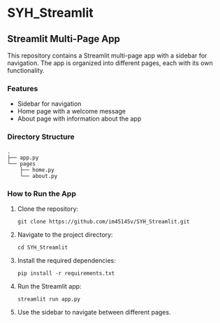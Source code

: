 # SYH_Streamlit

## Streamlit Multi-Page App

This repository contains a Streamlit multi-page app with a sidebar for navigation. The app is organized into different pages, each with its own functionality.

### Features

- Sidebar for navigation
- Home page with a welcome message
- About page with information about the app

### Directory Structure

```
.
├── app.py
└── pages
    ├── home.py
    └── about.py
```

### How to Run the App

1. Clone the repository:
   ```
   git clone https://github.com/im45145v/SYH_Streamlit.git
   ```
2. Navigate to the project directory:
   ```
   cd SYH_Streamlit
   ```
3. Install the required dependencies:
   ```
   pip install -r requirements.txt
   ```
4. Run the Streamlit app:
   ```
   streamlit run app.py
   ```

5. Use the sidebar to navigate between different pages.
